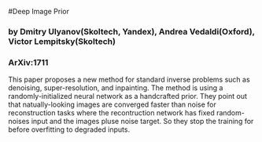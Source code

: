 #Deep Image Prior
### by Dmitry Ulyanov(Skoltech, Yandex), Andrea Vedaldi(Oxford), Victor Lempitsky(Skoltech)
### ArXiv:1711


This paper proposes a new method for standard inverse problems such as denoising, super-resolution, and inpainting. The method is using a randomly-initialized neural network as a handcrafted prior. They point out that natually-looking images are converged faster than noise for reconstruction tasks where the recontruction network has fixed random-noises input and the images pluse noise target. So they stop the training for before overfitting to degraded inputs.


